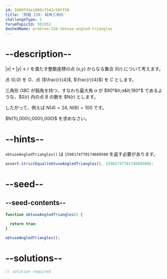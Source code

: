 ```yaml
---
id: 5900f43e1000cf542c50ff50
title: '問題 210: 鈍角三角形'
challengeType: 1
forumTopicId: 301852
dashedName: problem-210-obtuse-angled-triangles
---
```


# --description--

$|x| + |y| ≤ r$ を満たす整数座標の点 ($x$,$y$) からなる集合 $S(r)$ について考えます。

点 (0,0) を $O$、点 ($\frac{r}{4}$, $\frac{r}{4}$) を $C$ とします。

三角形 $OBC$ が鈍角を持つ、すなわち最大角 $α$ が $90°&lt;α&lt;180°$ であるような、$S(r) 内の点 $B$ の数を $N(r) とします。

したがって、例えば $N(4)=24$, $N(8)=100$ です。

$N(1\\,000\\,000\\,000)$ を求めなさい。

# --hints--

`obtuseAngledTriangles()` は `1598174770174689500` を返す必要があります。

```js
assert.strictEqual(obtuseAngledTriangles(), 1598174770174689500);
```

# --seed--

## --seed-contents--

```js
function obtuseAngledTriangles() {

  return true;
}

obtuseAngledTriangles();
```

# --solutions--

```js
// solution required
```
